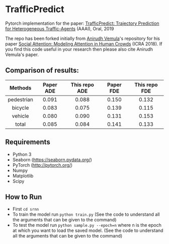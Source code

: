 # TrafficPredict
Pytorch implementation for the paper: [TrafficPredict: Trajectory Prediction for Heterogeneous Traffic-Agents](https://arxiv.org/abs/1811.02146) (AAAI), Oral, 2019

The repo has been forked initially from [Anirudh Vemula](https://github.com/vvanirudh)'s repository for his paper [Social Attention: Modeling Attention in Human Crowds](https://www.ri.cmu.edu/wp-content/uploads/2018/08/main.pdf) (ICRA 2018). If you find this code useful in your research then please also cite Anirudh Vemula's paper.

## Comparison of results:
|   Methods  | Paper  ADE | This repo ADE | Paper  FDE | This repo FDE |
|:----------:|:----------:|:-------------:|:----------:|:-------------:|
| pedestrian |    0.091   |     0.088     |    0.150   |     0.132     |
|   bicycle  |    0.083   |     0.075     |    0.139   |     0.115     |
|   vehicle  |    0.080   |     0.090     |    0.131   |     0.153     |
|    total   |    0.085   |     0.084     |    0.141   |     0.133     |

## Requirements

* Python 3
* Seaborn (https://seaborn.pydata.org/)
* PyTorch (http://pytorch.org/)
* Numpy
* Matplotlib
* Scipy

## How to Run
* First `cd srnn`
* To train the model run `python train.py` (See the code to understand all the arguments that can be given to the command)
* To test the model run `python sample.py --epoch=n` where n is the epoch at which you want to load the saved model. (See the code to understand all the arguments that can be given to the command)
